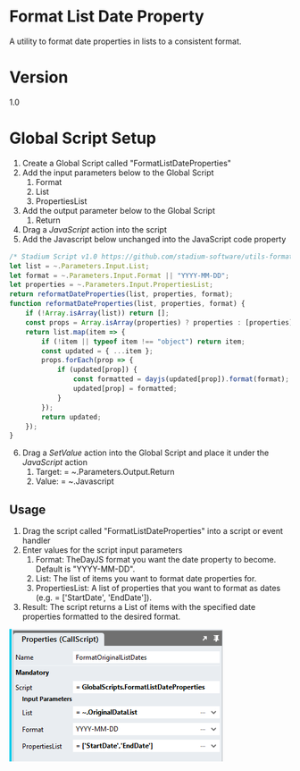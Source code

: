 # Format List Date Property

A utility to format date properties in lists to a consistent format.

# Version 

1.0

# Global Script Setup
1. Create a Global Script called "FormatListDateProperties"
2. Add the input parameters below to the Global Script
   1. Format
   2. List
   3. PropertiesList
3. Add the output parameter below to the Global Script
   1. Return
4. Drag a *JavaScript* action into the script
5. Add the Javascript below unchanged into the JavaScript code property
```javascript
/* Stadium Script v1.0 https://github.com/stadium-software/utils-format-list-date-property */
let list = ~.Parameters.Input.List;
let format = ~.Parameters.Input.Format || "YYYY-MM-DD";
let properties = ~.Parameters.Input.PropertiesList;
return reformatDateProperties(list, properties, format);
function reformatDateProperties(list, properties, format) {
    if (!Array.isArray(list)) return [];
    const props = Array.isArray(properties) ? properties : [properties];
    return list.map(item => {
        if (!item || typeof item !== "object") return item;
        const updated = { ...item };
        props.forEach(prop => {
            if (updated[prop]) {
                const formatted = dayjs(updated[prop]).format(format);
                updated[prop] = formatted;
            }
        });
        return updated;
    });
}
```

6. Drag a *SetValue* action into the Global Script and place it under the *JavaScript* action
   1. Target: = ~.Parameters.Output.Return
   2. Value: = ~.Javascript

## Usage
1. Drag the script called "FormatListDateProperties" into a script or event handler
2. Enter values for the script input parameters
   1. Format: TheDayJS format you want the date property to become. Default is "YYYY-MM-DD".
   2. List: The list of items you want to format date properties for.
   3. PropertiesList: A list of properties that you want to format as dates (e.g. = ['StartDate', 'EndDate']).
4. Result: The script returns a List of items with the specified date properties formatted to the desired format.

![](images/InputProperties.png)
